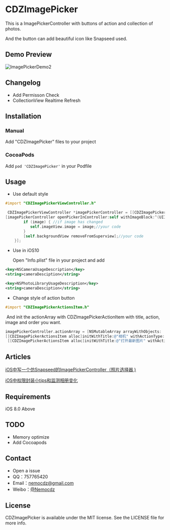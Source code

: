 # CDZImagePicker

This is a ImagePickerController with  buttons of action and collection of photos.

And the button can add beautiful icon like Snapseed used.

## Demo Preview

![ImagePickerDemo2](http://ww3.sinaimg.cn/large/006y8mN6gw1fai80p1okwg30ku1124oj.gif)

## Changelog

- Add Permisson Check
- CollectionView Realtime Refresh

## Installation

### Manual

Add "CDZImagePicker" files to your project

### CocoaPods

Add ``pod 'CDZImagePicker'`` in your Podfile

## Usage

- Use default style

```objective-c 
#import "CDZImagePickerViewController.h"
```

```objective-c
 CDZImagePickerViewController *imagePickerController = [[CDZImagePickerViewController alloc]init];
[imagePickerController openPickerInController:self withImageBlock:^(UIImage *image) {
        if (image) { //if image has changed
           self.imageView.image = image;//your code
        }
        [self.backgroundView removeFromSuperview];//your code
    }];
```

- Use in iOS10

  Open "Info.plist" file in your project and add

```xml
<key>NSCameraUsageDescription</key>    
<string>cameraDesciption</string>

<key>NSPhotoLibraryUsageDescription</key>    
<string>cameraDesciption</string>
```

- Change style of action button

```objective-c
#import "CDZImagePickerActionsItem.h"
```

​	And init the actionArray with CDZImagePickerActionItem with title, action, image and order you want.

```objective-c
imagePickerController.actionArray = [NSMutableArray arrayWithObjects:  		[[CDZImagePickerActionsItem alloc]initWithTitle:@"打开设备上的图片" withActionType:CDZImagePickerLibraryAction withImage:[UIImage imageNamed:@"phone-icon.png"]],
[[CDZImagePickerActionsItem alloc]initWithTitle:@"相机" withActionType:CDZImagePickerCameraAction withImage:[UIImage imageNamed:@"camera-icon.png"]]
 [[CDZImagePickerActionsItem alloc]initWithTitle:@"打开最新图片" withActionType:CDZImagePickerRecentAction withImage:[UIImage imageNamed:@"clock-icon.png"]],  nil];
```

## Articles



[iOS中写一个仿Snapseed的ImagePickerController（照片选择器 )](http://www.jianshu.com/p/e8e23e9cc67d)

[iOS中权限封装小tips和监测相册变化](http://www.jianshu.com/p/d1e8366c0e10)

## Requirements



iOS 8.0 Above

## TODO

- Memory optimize
- Add Cocoapods

## Contact

- Open a issue
- QQ：757765420
- Email：nemocdz@gmail.com
- Weibo：[@Nemocdz](http://weibo.com/nemocdz)

## License

CDZImagePicker is available under the MIT license. See the LICENSE file for more info.

